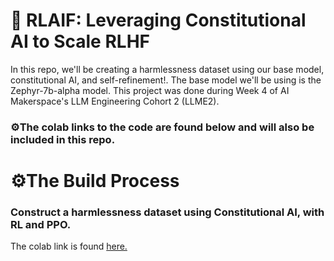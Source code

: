 # 🤖 RLAIF: Leveraging Constitutional AI to Scale RLHF

In this repo, we'll be creating a harmlessness dataset using our base model, constitutional AI, and self-refinement!. The base model we'll be using is the Zephyr-7b-alpha model. This project was done during Week 4 of AI Makerspace's LLM Engineering Cohort 2 (LLME2).

### ⚙️The colab links to the code are found below and will also be included in this repo. 

# ⚙️The Build Process

### Construct a harmlessness dataset using Constitutional AI, with RL and PPO.
The colab link is found [here.](https://colab.research.google.com/drive/15PTEP8mwupAC5NCBRMR5Ot21CmvSufJq?usp=sharing)

